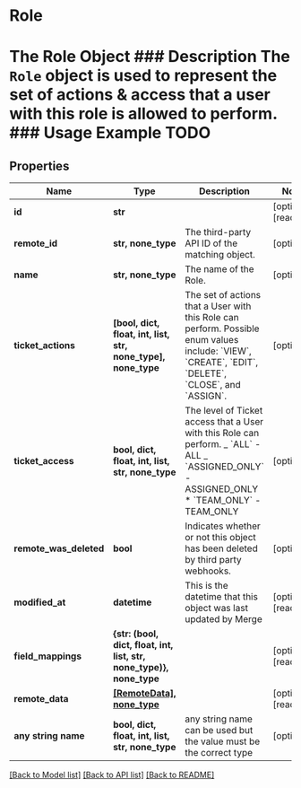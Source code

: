 # Role

# The Role Object ### Description The `Role` object is used to represent the set of actions & access that a user with this role is allowed to perform. ### Usage Example TODO

## Properties

| Name                   | Type                                                                 | Description                                                                                                                                                                                                     | Notes                 |
| ---------------------- | -------------------------------------------------------------------- | --------------------------------------------------------------------------------------------------------------------------------------------------------------------------------------------------------------- | --------------------- |
| **id**                 | **str**                                                              |                                                                                                                                                                                                                 | [optional] [readonly] |
| **remote_id**          | **str, none_type**                                                   | The third-party API ID of the matching object.                                                                                                                                                                  | [optional]            |
| **name**               | **str, none_type**                                                   | The name of the Role.                                                                                                                                                                                           | [optional]            |
| **ticket_actions**     | **[bool, dict, float, int, list, str, none_type], none_type**        | The set of actions that a User with this Role can perform. Possible enum values include: &#x60;VIEW&#x60;, &#x60;CREATE&#x60;, &#x60;EDIT&#x60;, &#x60;DELETE&#x60;, &#x60;CLOSE&#x60;, and &#x60;ASSIGN&#x60;. | [optional]            |
| **ticket_access**      | **bool, dict, float, int, list, str, none_type**                     | The level of Ticket access that a User with this Role can perform. _ &#x60;ALL&#x60; - ALL _ &#x60;ASSIGNED_ONLY&#x60; - ASSIGNED_ONLY \* &#x60;TEAM_ONLY&#x60; - TEAM_ONLY                                     | [optional]            |
| **remote_was_deleted** | **bool**                                                             | Indicates whether or not this object has been deleted by third party webhooks.                                                                                                                                  | [optional]            |
| **modified_at**        | **datetime**                                                         | This is the datetime that this object was last updated by Merge                                                                                                                                                 | [optional] [readonly] |
| **field_mappings**     | **{str: (bool, dict, float, int, list, str, none_type)}, none_type** |                                                                                                                                                                                                                 | [optional] [readonly] |
| **remote_data**        | [**[RemoteData], none_type**](RemoteData.md)                         |                                                                                                                                                                                                                 | [optional] [readonly] |
| **any string name**    | **bool, dict, float, int, list, str, none_type**                     | any string name can be used but the value must be the correct type                                                                                                                                              | [optional]            |

[[Back to Model list]](../README.md#documentation-for-models) [[Back to API list]](../README.md#documentation-for-api-endpoints) [[Back to README]](../README.md)
